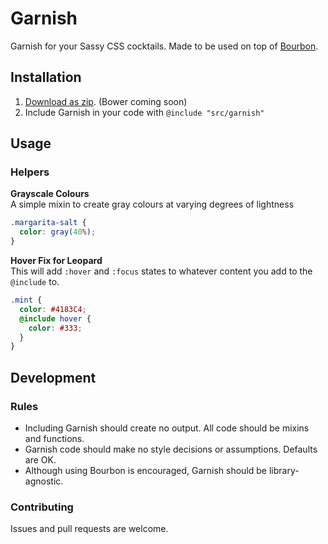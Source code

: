 # Garnish

Garnish for your Sassy CSS cocktails. Made to be used on top of [Bourbon](http://bourbon.io).

## Installation

1. [Download as zip](https://github.com/paulozoom/garnish/archive/master.zip). (Bower coming soon)
2. Include Garnish in your code with `@include "src/garnish"`

## Usage

### Helpers

**Grayscale Colours**  
A simple mixin to create gray colours at varying degrees of lightness

```SCSS
.margarita-salt {
  color: gray(40%);
}
```

**Hover Fix for Leopard**  
This will add `:hover` and `:focus` states to whatever content you add to the `@include` to.

```SCSS
.mint {
  color: #4183C4;
  @include hover {
    color: #333;
  }
}
```

## Development

### Rules

- Including Garnish should create no output. All code should be mixins and functions.
- Garnish code should make no style decisions or assumptions. Defaults are OK.
- Although using Bourbon is encouraged, Garnish should be library-agnostic.

### Contributing

Issues and pull requests are welcome.
